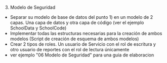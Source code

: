 3) Modelo de Seguridad

- Separar su modelo de base de datos del punto 1) en un modelo de 2 capas. Una capa de datos y otra capa de código (ver el ejemplo SchoolData y SchoolCode)
- Implementar todas las estructuras necesarias para la creación de ambos modelos (Script de creación de esquema de ambos modelos)
- Crear 2 tipos de roles. Un usuario de Servicio con el rol de escritura y otro usuario de reportes con el rol de lectura únicamente
- ver ejemplo "06 Modelo de Seguridad" para una guia de elaboracion